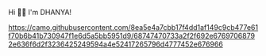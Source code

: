 Hi 👋🏼 I'm DHANYA!

https://camo.githubusercontent.com/8ea5e4a7cbb17f4dd1af149c9cb477e61f70b6b41b730947f1e6d5a5bb5951d9/68747470733a2f2f692e67697068792e636f6d2f3236425249594a4e52417265796d4777452e676966
